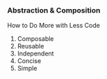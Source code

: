 ### Abstraction & Composition
How to Do More with Less Code
1. Composable 
2. Reusable
3. Independent
4. Concise
5. Simple